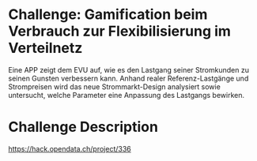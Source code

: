 # Challenge: Gamification beim Verbrauch zur Flexibilisierung im Verteilnetz
Eine APP zeigt dem EVU auf, wie es den Lastgang seiner Stromkunden zu seinen Gunsten verbessern kann. Anhand realer Referenz-Lastgänge und Strompreisen wird das neue Strommarkt-Design analysiert sowie untersucht, welche Parameter eine Anpassung des Lastgangs bewirken.

# Challenge Description
https://hack.opendata.ch/project/336 
